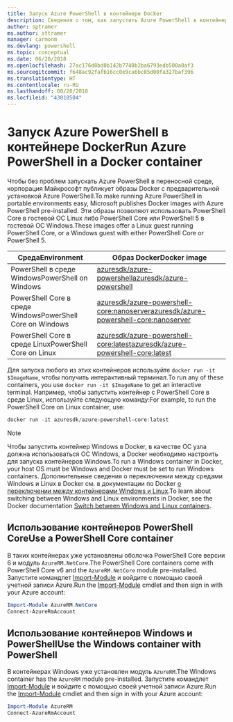 ```yaml
---
title: Запуск Azure PowerShell в контейнере Docker
description: Сведения о том, как запустить Azure PowerShell в контейнере Docker.
author: sptramer
ms.author: sttramer
manager: carmonm
ms.devlang: powershell
ms.topic: conceptual
ms.date: 06/20/2018
ms.openlocfilehash: 27ac176d8bd0b142b7740b2ba6793edb500a8af3
ms.sourcegitcommit: f648ac92fafb16cc0e9ca6bc85d00fa327baf396
ms.translationtype: HT
ms.contentlocale: ru-RU
ms.lasthandoff: 08/28/2018
ms.locfileid: "43018504"
---
```

# <a name="run-azure-powershell-in-a-docker-container"></a><span data-ttu-id="1af04-103">Запуск Azure PowerShell в контейнере Docker</span><span class="sxs-lookup"><span data-stu-id="1af04-103">Run Azure PowerShell in a Docker container</span></span>

<span data-ttu-id="1af04-104">Чтобы без проблем запускать Azure PowerShell в переносной среде, корпорация Майкрософт публикует образы Docker с предварительной установкой Azure PowerShell.</span><span class="sxs-lookup"><span data-stu-id="1af04-104">To make running Azure PowerShell in portable environments easy, Microsoft publishes Docker images with Azure PowerShell pre-installed.</span></span> <span data-ttu-id="1af04-105">Эти образы позволяют использовать PowerShell Core в гостевой ОС Linux либо PowerShell Core или PowerShell 5 в гостевой ОС Windows.</span><span class="sxs-lookup"><span data-stu-id="1af04-105">These images offer a Linux guest running PowerShell Core, or a Windows guest with either PowerShell Core or PowerShell 5.</span></span>

| <span data-ttu-id="1af04-106">Среда</span><span class="sxs-lookup"><span data-stu-id="1af04-106">Environment</span></span> | <span data-ttu-id="1af04-107">Образ Docker</span><span class="sxs-lookup"><span data-stu-id="1af04-107">Docker image</span></span> |
|-------------|--------------|
| <span data-ttu-id="1af04-108">PowerShell в среде Windows</span><span class="sxs-lookup"><span data-stu-id="1af04-108">PowerShell on Windows</span></span> | [<span data-ttu-id="1af04-109">azuresdk/azure-powershell</span><span class="sxs-lookup"><span data-stu-id="1af04-109">azuresdk/azure-powershell</span></span>](https://hub.docker.com/r/azuresdk/azure-powershell/) |
| <span data-ttu-id="1af04-110">PowerShell Core в среде Windows</span><span class="sxs-lookup"><span data-stu-id="1af04-110">PowerShell Core on Windows</span></span> | [<span data-ttu-id="1af04-111">azuresdk/azure-powershell-core:nanoserver</span><span class="sxs-lookup"><span data-stu-id="1af04-111">azuresdk/azure-powershell-core:nanoserver</span></span>](https://hub.docker.com/r/azuresdk/azure-powershell-core/) |
| <span data-ttu-id="1af04-112">PowerShell Core в среде Linux</span><span class="sxs-lookup"><span data-stu-id="1af04-112">PowerShell Core on Linux</span></span> | [<span data-ttu-id="1af04-113">azuresdk/azure-powershell-core:latest</span><span class="sxs-lookup"><span data-stu-id="1af04-113">azuresdk/azure-powershell-core:latest</span></span>](https://hub.docker.com/r/azuresdk/azure-powershell-core/) |

<span data-ttu-id="1af04-114">Для запуска любого из этих контейнеров используйте `docker run -it $ImageName`, чтобы получить интерактивный терминал.</span><span class="sxs-lookup"><span data-stu-id="1af04-114">To run any of these containers, you use `docker run -it $ImageName` to get an interactive terminal.</span></span> <span data-ttu-id="1af04-115">Например, чтобы запустить контейнер с PowerShell Core в среде Linux, используйте следующую команду:</span><span class="sxs-lookup"><span data-stu-id="1af04-115">For example, to run the PowerShell Core on Linux container, use:</span></span>

```powershell
docker run -it azuresdk/azure-powershell-core:latest
```

> [!NOTE]
> <span data-ttu-id="1af04-116">Чтобы запустить контейнер Windows в Docker, в качестве ОС узла должна использоваться ОС Windows, а Docker необходимо настроить для запуска контейнеров Windows.</span><span class="sxs-lookup"><span data-stu-id="1af04-116">To run a Windows container in Docker, your host OS must be Windows and Docker must be set to run Windows containers.</span></span> <span data-ttu-id="1af04-117">Дополнительные сведения о переключении между средами Windows и Linux в Docker см. в документации по Docker [о переключении между контейнерами Windows и Linux](https://docs.docker.com/docker-for-windows/#switch-between-windows-and-linux-containers).</span><span class="sxs-lookup"><span data-stu-id="1af04-117">To learn about switching between Windows and Linux environments in Docker, see the Docker documentation [Switch between Windows and Linux containers](https://docs.docker.com/docker-for-windows/#switch-between-windows-and-linux-containers).</span></span>

## <a name="use-a-powershell-core-container"></a><span data-ttu-id="1af04-118">Использование контейнеров PowerShell Core</span><span class="sxs-lookup"><span data-stu-id="1af04-118">Use a PowerShell Core container</span></span>

<span data-ttu-id="1af04-119">В таких контейнерах уже установлены оболочка PowerShell Core версии 6 и модуль `AzureRM.NetCore`.</span><span class="sxs-lookup"><span data-stu-id="1af04-119">The PowerShell Core containers come with PowerShell Core v6 and the `AzureRM.NetCore` module pre-installed.</span></span> <span data-ttu-id="1af04-120">Запустите командлет [Import-Module](/powershell/module/microsoft.powershell.core/import-module) и войдите с помощью своей учетной записи Azure.</span><span class="sxs-lookup"><span data-stu-id="1af04-120">Run the [Import-Module](/powershell/module/microsoft.powershell.core/import-module) cmdlet and then sign in with your Azure account:</span></span>

```powershell
Import-Module AzureRM.NetCore
Connect-AzureRmAccount
```

## <a name="use-the-windows-container-with-powershell"></a><span data-ttu-id="1af04-121">Использование контейнеров Windows и PowerShell</span><span class="sxs-lookup"><span data-stu-id="1af04-121">Use the Windows container with PowerShell</span></span>

<span data-ttu-id="1af04-122">В контейнерах Windows уже установлен модуль `AzureRM`.</span><span class="sxs-lookup"><span data-stu-id="1af04-122">The Windows container has the `AzureRM` module pre-installed.</span></span> <span data-ttu-id="1af04-123">Запустите командлет [Import-Module](/powershell/module/microsoft.powershell.core/import-module) и войдите с помощью своей учетной записи Azure.</span><span class="sxs-lookup"><span data-stu-id="1af04-123">Run the [Import-Module](/powershell/module/microsoft.powershell.core/import-module) cmdlet and then sign in with your Azure account:</span></span>

```powershell
Import-Module AzureRM
Connect-AzureRmAccount
```
